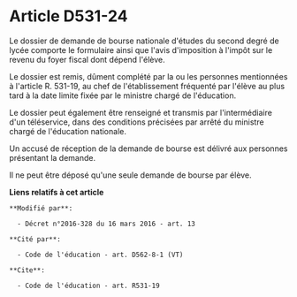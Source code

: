 # Article D531-24

Le dossier de demande de bourse nationale d'études du second degré de lycée comporte le formulaire ainsi que l'avis
d'imposition à l'impôt sur le revenu du foyer fiscal dont dépend l'élève. 

Le dossier est remis, dûment complété par la ou les personnes mentionnées à l'article R. 531-19, au chef de l'établissement
fréquenté par l'élève au plus tard à la date limite fixée par le ministre chargé de l'éducation. 

Le dossier peut également être renseigné et transmis par l'intermédiaire d'un téléservice, dans des conditions précisées par
arrêté du ministre chargé de l'éducation nationale. 

Un accusé de réception de la demande de bourse est délivré aux personnes présentant la demande. 

Il ne peut être déposé qu'une seule demande de bourse par élève.

**Liens relatifs à cet article**

	**Modifié par**:

	  - Décret n°2016-328 du 16 mars 2016 - art. 13

	**Cité par**:

	  - Code de l'éducation - art. D562-8-1 (VT)

	**Cite**:

	  - Code de l'éducation - art. R531-19
